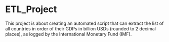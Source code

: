 # ETL_Project
This project is about creating an automated script that can extract the list of all countries in order of their GDPs in billion USDs (rounded to 2 decimal places), as logged by the International Monetary Fund (IMF).
